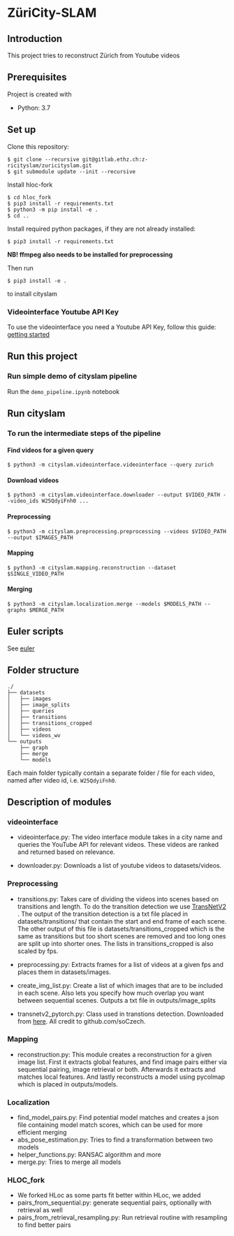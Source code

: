 # ZüriCity-SLAM
## Introduction
This project tries to reconstruct Zürich from Youtube videos

## Prerequisites
Project is created with
* Python: 3.7

## Set up
Clone this repository:
```
$ git clone --recursive git@gitlab.ethz.ch:z-ricityslam/zuricityslam.git
$ git submodule update --init --recursive
```

Install hloc-fork
```
$ cd hloc_fork
$ pip3 install -r requirements.txt
$ python3 -m pip install -e .
$ cd ..
```

Install required python packages, if they are not already installed:
```
$ pip3 install -r requirements.txt
```
**NB! ffmpeg also needs to be installed for preprocessing**

Then run
```
$ pip3 install -e .
```
to install cityslam


### Videointerface Youtube API Key
To use the videointerface you need a Youtube API Key, follow this guide:
[getting started](https://developers.google.com/youtube/v3/getting-started)

## Run this project

### Run simple demo of cityslam pipeline
Run the `demo_pipeline.ipynb` notebook


## Run cityslam

### To run the intermediate steps of the pipeline

#### Find videos for a given query
```
$ python3 -m cityslam.videointerface.videointerface --query zurich
```

#### Download videos
```
$ python3 -m cityslam.videointerface.downloader --output $VIDEO_PATH --video_ids W25QdyiFnh0 ...
```

#### Preprocessing
```
$ python3 -m cityslam.preprocessing.preprocessing --videos $VIDEO_PATH --output $IMAGES_PATH
```

#### Mapping
```
$ python3 -m cityslam.mapping.reconstruction --dataset $SINGLE_VIDEO_PATH
```

#### Merging
```
$ python3 -m cityslam.localization.merge --models $MODELS_PATH --graphs $MERGE_PATH
```

## Euler scripts
See [euler](./euler.md)

## Folder structure

```
./
├── datasets
│   ├── images
│   ├── image_splits
│   ├── queries
│   ├── transitions
│   ├── transitions_cropped
│   ├── videos
│   └── videos_wv
└── outputs
    ├── graph
    ├── merge
    └── models
```

Each main folder typically contain a separate folder / file for each video, named after video id, i.e. `W25QdyiFnh0`.

## Description of modules 

### videointerface

- videointerface.py: The video interface module takes in a city name and queries the YouTube API for relevant videos. These videos are ranked and returned based on relevance.

- downloader.py: Downloads a list of youtube videos to datasets/videos. 

### Preprocessing
- transitions.py: Takes care of dividing the videos into scenes based on transitions and length. To do the transition detection we use [TransNetV2
](https://github.com/soCzech/TransNetV2/). The output of the transition detection is a txt file placed in datasets/transitions/ that contain the start and end frame of each scene. The other output of this file is datasets/transitions_cropped which is the same as transitions but too short scenes are removed and too long ones are split up into shorter ones. The lists in transitions_cropped is also scaled by fps. 

- preprocessing.py: Extracts frames for a list of videos at a given fps and places them in datasets/images.

- create_img_list.py: Create a list of which images that are to be included in each scene. Also lets you specify how much overlap you want between sequential scenes. Outputs a txt file in outputs/image_splits

- transnetv2_pytorch.py: Class used in transtions detection. Downloaded from [here](https://github.com/soCzech/TransNetV2/tree/master/inference-pytorch). All credit to github.com/soCzech.

### Mapping 

- reconstruction.py: This module creates a reconstruction for a given image list. First it extracts global features, and find image pairs either via sequential pairing, image retrieval or both. Afterwards it extracts and matches local features. And lastly reconstructs a model using pycolmap which is placed in outputs/models.

### Localization
- find_model_pairs.py: Find potential model matches and creates a json file containing model match scores, which can be used for more efficient merging
- abs_pose_estimation.py: Tries to find a transformation between two models
- helper_functions.py: RANSAC algorithm and more
- merge.py: Tries to merge all models 


### HLOC_fork
- We forked HLoc as some parts fit better within HLoc, we added
- pairs_from_sequential.py: generate sequential pairs, optionally with retrieval as well
- pairs_from_retrieval_resampling.py: Run retrieval routine with resampling to find better pairs




